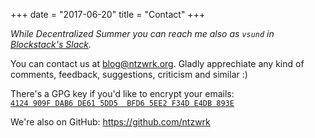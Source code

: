 +++
date = "2017-06-20"
title = "Contact"
+++

_While Decentralized Summer you can reach me also as `vsund` in [Blockstack's Slack](http://chat.blockstack.org)._

You can contact us at <a href="mailto:%62&#x6C;o&#103&#64nt&#x7A;%77%72%6B&#x2E;&#x6F;r&#103">&#x62;&#x6C;o&#103;&#64;nt&#x7A;&#x77;&#x72;&#x6B;&#x2E;&#x6F;r&#103;</a>. Gladly apprechiate any kind of comments, feedback, suggestions, criticism and similar :)

There's a GPG key if you'd like to encrypt your emails:<br />
[`4124 909F DAB6 DE61 5DD5  BFD6 5EE2 F34D E4DB 893E`](/static/keys/0x4124909FDAB6DE615DD5BFD65EE2F34DE4DB893E)

We're also on GitHub: https://github.com/ntzwrk
